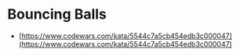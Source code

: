 # Bouncing Balls

- [https://www.codewars.com/kata/5544c7a5cb454edb3c000047](https://www.codewars.com/kata/5544c7a5cb454edb3c000047)
